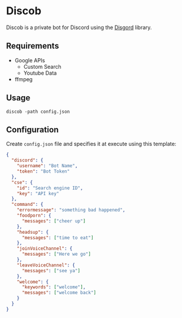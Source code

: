 # Discob

Discob is a private bot for Discord using the [Disgord](https://github.com/andersfylling/disgord) library.

## Requirements

- Google APIs
  - Custom Search
  - Youtube Data
- ffmpeg

## Usage

```console
discob -path config.json
```

## Configuration

Create `config.json` file and specifies it at execute using this template:

```json
{
  "discord": {
    "username": "Bot Name",
    "token": "Bot Token"
  },
  "cse": {
    "id": "Search engine ID",
    "key": "API key"
  },
  "command": {
    "errormessage": "something bad happened",
    "foodporn": {
      "messages": ["cheer up"]
    },
    "headsup": {
      "messages": ["time to eat"]
    },
    "joinVoiceChannel": {
      "messages": ["Here we go"]
    },
    "leaveVoiceChannel": {
      "messages": ["see ya"]
    },
    "welcome": {
      "keywords": ["welcome"],
      "messages": ["welcome back"]
    }
  }
}
```
